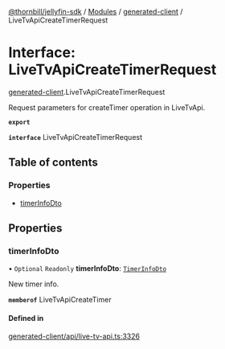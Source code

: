 [@thornbill/jellyfin-sdk](../README.md) / [Modules](../modules.md) / [generated-client](../modules/generated_client.md) / LiveTvApiCreateTimerRequest

# Interface: LiveTvApiCreateTimerRequest

[generated-client](../modules/generated_client.md).LiveTvApiCreateTimerRequest

Request parameters for createTimer operation in LiveTvApi.

**`export`**

**`interface`** LiveTvApiCreateTimerRequest

## Table of contents

### Properties

- [timerInfoDto](generated_client.LiveTvApiCreateTimerRequest.md#timerinfodto)

## Properties

### timerInfoDto

• `Optional` `Readonly` **timerInfoDto**: [`TimerInfoDto`](generated_client.TimerInfoDto.md)

New timer info.

**`memberof`** LiveTvApiCreateTimer

#### Defined in

[generated-client/api/live-tv-api.ts:3326](https://github.com/thornbill/jellyfin-sdk-typescript/blob/029620a/src/generated-client/api/live-tv-api.ts#L3326)
